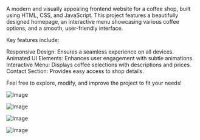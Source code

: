 A modern and visually appealing frontend website for a coffee shop, built using HTML, CSS, and JavaScript. This project features a beautifully designed homepage, an interactive menu showcasing various coffee options, and a smooth, user-friendly interface.

Key features include:

Responsive Design: Ensures a seamless experience on all devices.
Animated UI Elements: Enhances user engagement with subtle animations.
Interactive Menu: Displays coffee selections with descriptions and prices.
Contact Section: Provides easy access to shop details.

Feel free to explore, modify, and improve the project to fit your needs!

![Image](https://github.com/user-attachments/assets/2634ba6f-034c-4948-9325-6929e93ccc69)

![Image](https://github.com/user-attachments/assets/449b1224-84d3-41dc-b476-2da795e16775)

![Image](https://github.com/user-attachments/assets/c912e299-6a6a-495a-8445-618bc3a43027)

![Image](https://github.com/user-attachments/assets/27e9b98a-3cea-45c8-a1ea-fc67561f0a8c)
